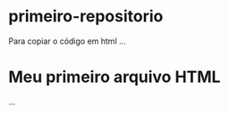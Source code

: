 # primeiro-repositorio

Para copiar o código em html
...
<html>
  <h1>Meu primeiro arquivo HTML</h1>
</html>
...
